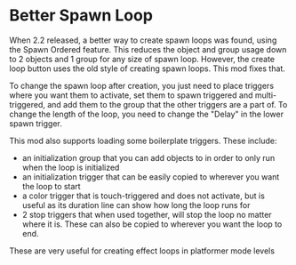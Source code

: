 # Better Spawn Loop
When 2.2 released, a better way to create spawn loops was found, using the Spawn Ordered feature. This reduces the object and group usage down to 2 objects and 1 group for any size of spawn loop.
However, the create loop button uses the old style of creating spawn loops. This mod fixes that. 

To change the spawn loop after creation, you just need to place triggers where you want them to activate, set them to spawn triggered and multi-triggered, and add them to the group that the other triggers are a part of.
To change the length of the loop, you need to change the "Delay" in the lower spawn trigger.

This mod also supports loading some boilerplate triggers. These include:
- an initialization group that you can add objects to in order to only run when the loop is initialized
- an initialization trigger that can be easily copied to wherever you want the loop to start
- a color trigger that is touch-triggered and does not activate, but is useful as its duration line can show how long the loop runs for
- 2 stop triggers that when used together, will stop the loop no matter where it is. These can also be copied to wherever you want the loop to end. 

These are very useful for creating effect loops in platformer mode levels